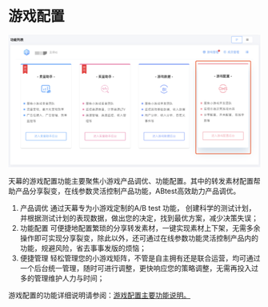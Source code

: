 # 游戏配置

![](../.gitbook/assets/image%20%2872%29.png)

天幕的游戏配置功能主要聚焦小游戏产品调优、功能配置。其中的转发素材配置帮助产品分享裂变，在线参数灵活控制产品功能，ABtest高效助力产品调优。

1. 产品调优  通过天幕专为小游戏定制的A/B test 功能， 创建科学的测试计划，并根据测试计划的表现数据，做出您的决定，找到最优方案，减少决策失误； 
2. 功能配置  可便捷地配置繁琐的分享转发素材，一键实现素材上下架，无需多余操作即可实现分享裂变，除此以外，还可通过在线参数功能灵活控制产品内的功能，规避风险，省去事事发版的烦恼； 
3. 便捷管理  轻松管理您的小游戏矩阵，不管是自主拥有还是联合运营，均可通过一个后台统一管理，随时可进行调整，更快响应您的策略调整，无需再投入过多的管理维护人力与时间；

游戏配置的功能详细说明请参阅：[游戏配置主要功能说明。](zhu-yao-gong-neng-shuo-ming/)

